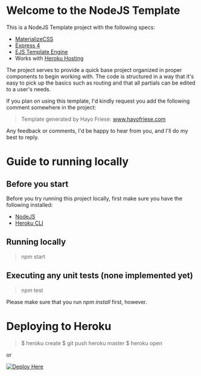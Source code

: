 # Welcome to the NodeJS Template

This is a NodeJS Template project with the following specs:
- [MaterializeCSS](http://materializecss.com/)
- [Express 4](http://expressjs.com/)
- [EJS Template Engine](http://ejs.co/)
- Works with [Heroku Hosting](https://heroku.com/apps)

The project serves to provide a quick base project organized in proper components to begin working with. The code is structured in a way that it's easy to pick up the basics such as routing and that all partials can be edited to a user's needs.

If you plan on using this template, I'd kindly request you add the following comment somewhere in the project:

> Template generated by Hayo Friese: www.hayofriese.com

Any feedback or comments, I'd be happy to hear from you, and I'll do my best to reply.

# Guide to running locally

## Before you start
Before you try running this project locally, first make sure you have the following installed:
- [NodeJS](https://nodejs.org/en/)
- [Heroku CLI](http://https://cli.heroku.com/)

## Running locally
> npm start

## Executing any unit tests (none implemented yet)
> npm test

Please make sure that you run *npm install* first, however.

# Deploying to Heroku
> $ heroku create
> $ git push heroku master
> $ heroku open

or

[![Deploy Here](https://www.herokucdn.com/deploy/button.png)](https://heroku.com/deploy)